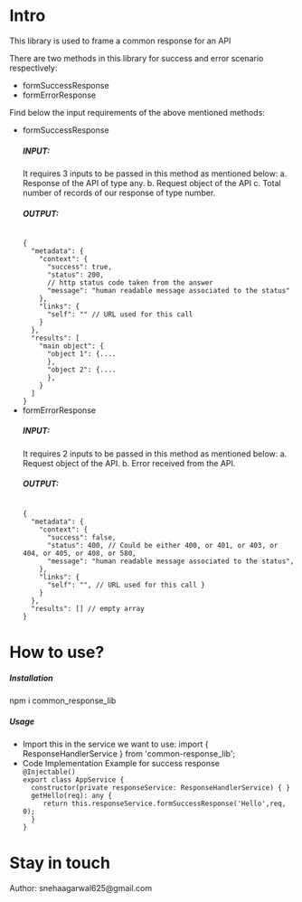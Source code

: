 <h1>Intro</h1>
<p>This library is used to frame a common response for an API</p>
<p>There are two methods in this library for success and error scenario respectively:</p>
<ul>
<li>formSuccessResponse</li>
<li>formErrorResponse</li>
</ul>
<p>Find below the input requirements of the above mentioned methods:</p>
<ul>
<li>formSuccessResponse
<div><h5>INPUT:</h5>
It requires 3 inputs to be passed in this method as mentioned below:
a. Response of the API of type any.
b. Request object of the API
c. Total number of records of our response of type number.</div>
<div><h5>OUTPUT:</h5>
<code>
{
  "metadata": {
    "context": {
      "success": true,
      "status": 200,
      // http status code taken from the answer 
      "message": "human readable message associated to the status"
    },
    "links": {
      "self": "" // URL used for this call
    }
  },
  "results": [
    "main object": {
      "object 1": {....
      },
      "object 2": {....
      },
    }
  ]
}
</code>
</div>
</li>
<li>formErrorResponse
<div><h5>INPUT:</h5>
It requires 2 inputs to be passed in this method as mentioned below:
a. Request object of the API.
b. Error received from the API.<div>
<div><h5>OUTPUT:</h5>
<code>
{
  "metadata": {
    "context": {
      "success": false,
      "status": 400, // Could be either 400, or 401, or 403, or 404, or 405, or 408, or 580,
      "message": "human readable message associated to the status",
    },
    "links": {
      "self": "", // URL used for this call }
    }
  },
  "results": [] // empty array
}
</code>
</div>
</li>
</ul>
<h1>How to use?</h1>
<h5>Installation</h5>
npm i common_response_lib
<h5>Usage</h5>
<ul>
<li>Import this in the service we want to use: 
import { ResponseHandlerService } from 'common-response_lib';</li>

<li>Code Implementation Example for success response
<div><code>@Injectable()
export class AppService {
  constructor(private responseService: ResponseHandlerService) { }
  getHello(req): any {
     return this.responseService.formSuccessResponse('Hello',req, 0);
  }
}
</code></div>
</li>
</ul>


<h1>Stay in touch</h1>
<p>Author: snehaagarwal625@gmail.com</p>
